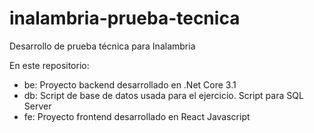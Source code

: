 # inalambria-prueba-tecnica
Desarrollo de prueba técnica para Inalambria

En este repositorio:
* be: Proyecto backend desarrollado en .Net Core 3.1
* db: Script de base de datos usada para el ejercicio. Script para SQL Server
* fe: Proyecto frontend desarrollado en React Javascript
